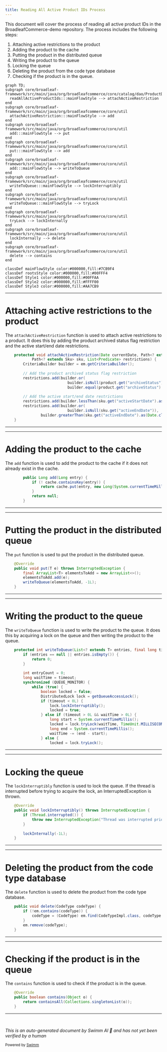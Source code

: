 ```yaml
---
title: Reading All Active Product IDs Process
---
```

This document will cover the process of reading all active product IDs in the BroadleafCommerce-demo repository. The process includes the following steps:

1. Attaching active restrictions to the product
2. Adding the product to the cache
3. Putting the product in the distributed queue
4. Writing the product to the queue
5. Locking the queue
6. Deleting the product from the code type database
7. Checking if the product is in the queue.

```mermaid
graph TD;
subgraph core/broadleaf-framework/src/main/java/org/broadleafcommerce/core/catalog/dao/ProductDaoImpl.java
  readAllActiveProductIds:::mainFlowStyle --> attachActiveRestriction
end
subgraph core/broadleaf-framework/src/main/java/org/broadleafcommerce/core/util
  attachActiveRestriction:::mainFlowStyle --> add
end
subgraph core/broadleaf-framework/src/main/java/org/broadleafcommerce/core/util
  add:::mainFlowStyle --> put
end
subgraph core/broadleaf-framework/src/main/java/org/broadleafcommerce/core/util
  put:::mainFlowStyle --> add
end
subgraph core/broadleaf-framework/src/main/java/org/broadleafcommerce/core/util
  add:::mainFlowStyle --> writeToQueue
end
subgraph core/broadleaf-framework/src/main/java/org/broadleafcommerce/core/util
  writeToQueue:::mainFlowStyle --> lockInterruptibly
end
subgraph core/broadleaf-framework/src/main/java/org/broadleafcommerce/core/util
  writeToQueue:::mainFlowStyle --> tryLock
end
subgraph core/broadleaf-framework/src/main/java/org/broadleafcommerce/core/util
  tryLock --> lockInternally
end
subgraph core/broadleaf-framework/src/main/java/org/broadleafcommerce/core/util
  lockInternally --> delete
end
subgraph core/broadleaf-framework/src/main/java/org/broadleafcommerce/core/util
  delete --> contains
end

classDef mainFlowStyle color:#000000,fill:#7CB9F4
classDef rootsStyle color:#000000,fill:#00FFF4
classDef Style1 color:#000000,fill:#00FFAA
classDef Style2 color:#000000,fill:#FFFF00
classDef Style3 color:#000000,fill:#AA7CB9
```

<SwmSnippet path="/core/broadleaf-framework/src/main/java/org/broadleafcommerce/core/catalog/dao/ProductDaoImpl.java" line="299">

---

# Attaching active restrictions to the product

The `attachActiveRestriction` function is used to attach active restrictions to a product. It does this by adding the product archived status flag restriction and the active start/end date restrictions.

```java
    protected void attachActiveRestriction(Date currentDate, Path<? extends Product> product, 
            Path<? extends Sku> sku, List<Predicate> restrictions) {
        CriteriaBuilder builder = em.getCriteriaBuilder();
        
        // Add the product archived status flag restriction
        restrictions.add(builder.or(
                            builder.isNull(product.get("archiveStatus").get("archived")),
                            builder.equal(product.get("archiveStatus").get("archived"), 'N')));
        
        // Add the active start/end date restrictions
        restrictions.add(builder.lessThan(sku.get("activeStartDate").as(Date.class), currentDate));
        restrictions.add(builder.or(
                            builder.isNull(sku.get("activeEndDate")),
                builder.greaterThan(sku.get("activeEndDate").as(Date.class), currentDate)));
    }
```

---

</SwmSnippet>

<SwmSnippet path="/core/broadleaf-framework/src/main/java/org/broadleafcommerce/core/util/service/ResourcePurgeServiceImpl.java" line="593">

---

# Adding the product to the cache

The `add` function is used to add the product to the cache if it does not already exist in the cache.

```java
        public Long add(Long entry) {
            if (! cache.containsKey(entry)) {
                return cache.put(entry, new Long(System.currentTimeMillis()));
            }
            return null;
        }
```

---

</SwmSnippet>

<SwmSnippet path="/core/broadleaf-framework/src/main/java/org/broadleafcommerce/core/util/queue/ZookeeperDistributedQueue.java" line="393">

---

# Putting the product in the distributed queue

The `put` function is used to put the product in the distributed queue.

```java
    @Override
    public void put(T e) throws InterruptedException {
        final ArrayList<T> elementsToAdd = new ArrayList<>();
        elementsToAdd.add(e);
        writeToQueue(elementsToAdd, -1L);
    }
```

---

</SwmSnippet>

<SwmSnippet path="/core/broadleaf-framework/src/main/java/org/broadleafcommerce/core/util/queue/ZookeeperDistributedQueue.java" line="503">

---

# Writing the product to the queue

The `writeToQueue` function is used to write the product to the queue. It does this by acquiring a lock on the queue and then writing the product to the queue.

```java
    protected int writeToQueue(List<? extends T> entries, final long timeout) throws InterruptedException {
        if (entries == null || entries.isEmpty()) {
            return 0;
        }
        
        int entryCount = 0;
        long waitTime = timeout;
        synchronized (QUEUE_MONITOR) {
            while (true) {
                boolean locked = false;
                DistributedLock lock = getQueueAccessLock();
                if (timeout < 0L) {
                    lock.lockInterruptibly();
                    locked = true;
                } else if (timeout > 0L && waitTime > 0L) {
                    long start = System.currentTimeMillis();
                    locked = lock.tryLock(waitTime, TimeUnit.MILLISECONDS);
                    long end = System.currentTimeMillis();
                    waitTime -= (end - start);
                } else {
                    locked = lock.tryLock();
```

---

</SwmSnippet>

<SwmSnippet path="/core/broadleaf-framework/src/main/java/org/broadleafcommerce/core/util/lock/ReentrantDistributedZookeeperLock.java" line="335">

---

# Locking the queue

The `lockInterruptibly` function is used to lock the queue. If the thread is interrupted before trying to acquire the lock, an InterruptedException is thrown.

```java
    @Override
    public void lockInterruptibly() throws InterruptedException {
        if (Thread.interrupted()) {
            throw new InterruptedException("Thread was interrupted prior to trying to acquire the lock.");
        }
        
        lockInternally(-1L);
    }
```

---

</SwmSnippet>

<SwmSnippet path="/core/broadleaf-framework/src/main/java/org/broadleafcommerce/core/util/dao/CodeTypeDaoImpl.java" line="51">

---

# Deleting the product from the code type database

The `delete` function is used to delete the product from the code type database.

```java
    public void delete(CodeType codeType) {
        if (!em.contains(codeType)) {
            codeType = (CodeType) em.find(CodeTypeImpl.class, codeType.getId());
        }
        em.remove(codeType);
    }
```

---

</SwmSnippet>

<SwmSnippet path="/core/broadleaf-framework/src/main/java/org/broadleafcommerce/core/util/queue/ZookeeperDistributedQueue.java" line="474">

---

# Checking if the product is in the queue

The `contains` function is used to check if the product is in the queue.

```java
    @Override
    public boolean contains(Object o) {
        return containsAll(Collections.singletonList(o));
    }
```

---

</SwmSnippet>

&nbsp;

*This is an auto-generated document by Swimm AI 🌊 and has not yet been verified by a human*

<SwmMeta version="3.0.0" repo-id="Z2l0aHViJTNBJTNBQnJvYWRsZWFmQ29tbWVyY2UtZGVtbyUzQSUzQWdpbGFkbmF2b3Q=" repo-name="BroadleafCommerce-demo" doc-type="flows"><sup>Powered by [Swimm](/)</sup></SwmMeta>
